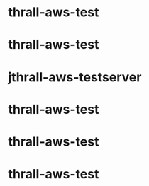 # thrall-aws-test
# thrall-aws-test
# jthrall-aws-testserver
# thrall-aws-test
# thrall-aws-test
# thrall-aws-test
